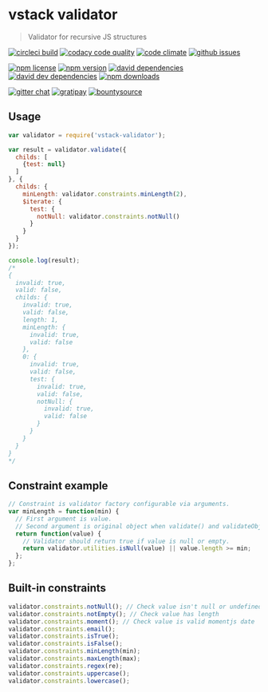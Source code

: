 # vstack validator

> Validator for recursive JS structures

[![circleci build](http://img.shields.io/badge/build-passed-brightgreen.svg)](https://circleci.com/gh/vslinko-vstack/vstack-validator/tree/master)
[![codacy code quality](https://img.shields.io/codacy/3a0e8e4d759547dea776e5952dc7abb3.svg)](https://www.codacy.com/public/vslinko/vstack-validator/dashboard)
[![code climate](https://img.shields.io/codeclimate/github/vslinko-vstack/vstack-validator.svg)](https://codeclimate.com/github/vslinko-vstack/vstack-validator/code)
[![github issues](https://img.shields.io/github/issues/vslinko-vstack/vstack-validator.svg)](https://github.com/vslinko-vstack/vstack-validator/issues)

[![npm license](https://img.shields.io/npm/l/vstack-validator.svg)](LICENSE)
[![npm version](https://img.shields.io/npm/v/vstack-validator.svg)](https://www.npmjs.org/package/vstack-validator)
[![david dependencies](https://img.shields.io/david/vslinko-vstack/vstack-validator.svg)](https://www.npmjs.org/package/vstack-validator)
[![david dev dependencies](https://img.shields.io/david/dev/vslinko-vstack/vstack-validator.svg)](https://www.npmjs.org/package/vstack-validator)
[![npm downloads](https://img.shields.io/npm/dm/vstack-validator.svg)](https://www.npmjs.org/package/vstack-validator)

[![gitter chat](http://img.shields.io/badge/gitter%20chat-vslinko--vstack-brightgreen.svg)](https://gitter.im/vslinko-vstack?utm_source=share-link&utm_medium=link&utm_campaign=share-link)
[![gratipay](https://img.shields.io/gratipay/vslinko.svg)](https://gratipay.com/vslinko/)
[![bountysource](https://img.shields.io/bountysource/team/vstack/activity.svg)](https://www.bountysource.com/teams/vstack)

## Usage

```js
var validator = require('vstack-validator');

var result = validator.validate({
  childs: [
    {test: null}
  ]
}, {
  childs: {
    minLength: validator.constraints.minLength(2),
    $iterate: {
      test: {
        notNull: validator.constraints.notNull()
      }
    }
  }
});

console.log(result);
/*
{
  invalid: true,
  valid: false,
  childs: {
    invalid: true,
    valid: false,
    length: 1,
    minLength: {
      invalid: true,
      valid: false
    },
    0: {
      invalid: true,
      valid: false,
      test: {
        invalid: true,
        valid: false,
        notNull: {
          invalid: true,
          valid: false
        }
      }
    }
  }
}
*/
```

## Constraint example

```js
// Constraint is validator factory configurable via arguments.
var minLength = function(min) {
  // First argument is value.
  // Second argument is original object when validate() and validateObject() are used.
  return function(value) {
    // Validator should return true if value is null or empty.
    return validator.utilities.isNull(value) || value.length >= min;
  };
};
```

## Built-in constraints

```js
validator.constraints.notNull(); // Check value isn't null or undefined
validator.constraints.notEmpty(); // Check value has length
validator.constraints.moment(); // Check value is valid momentjs date
validator.constraints.email();
validator.constraints.isTrue();
validator.constraints.isFalse();
validator.constraints.minLength(min);
validator.constraints.maxLength(max);
validator.constraints.regex(re);
validator.constraints.uppercase();
validator.constraints.lowercase();
```

